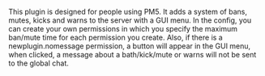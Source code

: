 This plugin is designed for people using PM5. It adds a system of bans, mutes, kicks and warns to the server with a GUI menu.
In the config, you can create your own permissions in which you specify the maximum ban/mute time for each permission you create.
Also, if there is a newplugin.nomessage permission, a button will appear in the GUI menu, when clicked, a message about a bath/kick/mute or warns will not be sent to the global chat.
